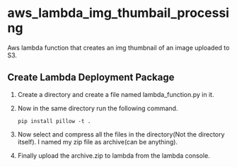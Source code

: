 # aws_lambda_img_thumbail_processing
Aws lambda function that creates an img thumbnail of an image uploaded to S3.

## Create Lambda Deployment Package
1. Create a directory and create a file named lambda_function.py in it. 
2. Now in the same directory run the following command.

    `pip install pillow -t .`
 
3. Now select and compress all the files in the directory(Not the directory itself). I named my zip file as archive(can be anything).
4. Finally upload the archive.zip to lambda from the lambda console.
